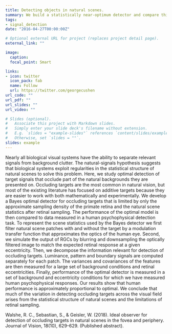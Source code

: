 ```yaml
---
title: Detecting objects in natural scenes.
summary: We build a statistically near-optimum detector and compare this with human behavior.
tags:
- signal_detection
date: "2016-04-27T00:00:00Z"

# Optional external URL for project (replaces project detail page).
external_link: ""

image:
  caption:
  focal_point: Smart

links:
- icon: twitter
  icon_pack: fab
  name: Follow
  url: https://twitter.com/georgecushen
url_code: ""
url_pdf: ""
url_slides: ""
url_video: ""

# Slides (optional).
#   Associate this project with Markdown slides.
#   Simply enter your slide deck's filename without extension.
#   E.g. `slides = "example-slides"` references `content/slides/example-slides.md`.
#   Otherwise, set `slides = ""`.
slides: example
---
```


Nearly all biological visual systems have the ability to separate relevant signals from background clutter. The natural-signals hypothesis suggests that biological systems exploit regularities in the statistical structure of natural scenes to solve this problem. Here, we study optimal detection of target signals that occlude part of the natural backgrounds they are presented on. Occluding targets are the most common in natural vision, but most of the existing literature has focused on additive targets because they are easier to work with both mathematically and experimentally. We develop a Bayes optimal detector for occluding targets that is limited by only the approximate sampling density of the primate retina and the natural scene statistics after retinal sampling. The performance of the optimal model is then compared to data measured in a human psychophysical detection task. To represent the scene statistics used by the Bayes detector we first filter natural scene patches with and without the target by a modulation transfer function that approximates the optics of the human eye. Second, we simulate the output of RGCs by blurring and downsampling the optically filtered image to match the expected retinal response at a given eccentricity. Then, we decompose the information relevant for detection of occluding targets. Luminance, pattern and boundary signals are computed separately for each patch. The variances and covariances of the features are then measured for a large set of background conditions and retinal eccentricities. Finally, performance of the optimal detector is measured in a set of background and eccentricity conditions for which we have measured human psychophysical responses. Our results show that human performance is approximately proportional to optimal. We conclude that much of the variation in detecting occluding targets across the visual field arises from the statistical structure of natural scenes and the limitations of retinal sampling.

Walshe, R. C., Sebastian, S., & Geisler, W. (2018). Ideal observer for detection of occluding targets in natural scenes in the fovea and periphery. Journal of Vision, 18(10), 629-629. (Published abstract).